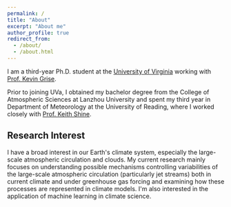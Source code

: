 ```yaml
---
permalink: /
title: "About"
excerpt: "About me"
author_profile: true
redirect_from: 
  - /about/
  - /about.html
---
```


I am a third-year Ph.D. student at the [University of Virginia](http://www.virginia.edu/) working with [Prof. Kevin Grise](https://uva.theopenscholar.com/kevin-grise/).

Prior to joining UVa, I obtained my bachelor degree from the College of Atmospheric Sciences at Lanzhou University and spent my third year in Department of Meteorology at the University of Reading, where I worked closely with [Prof. Keith Shine](https://research.reading.ac.uk/meteorology/people/keith-shine/).

Research Interest
------
I have a broad interest in our Earth's climate system, especially the large-scale atmospheric circulation and clouds. My current research mainly focuses on understanding possible mechanisms controlling variabilities of the large-scale atmospheric circulation (particularly jet streams) both in current climate and under greenhouse gas forcing and examining how these processes are represented in climate models. I'm also interested in the application of machine learning in climate science.
